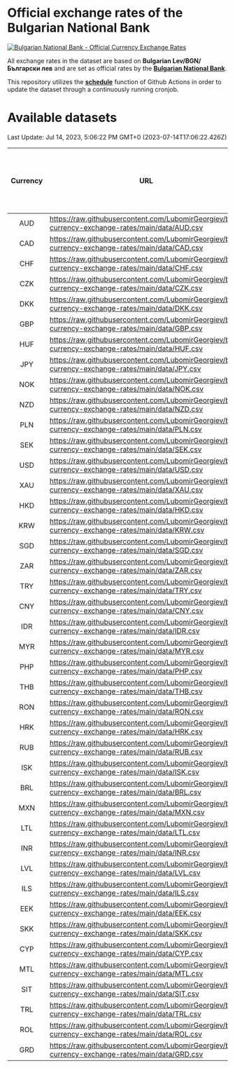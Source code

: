 # Official exchange rates of the Bulgarian National Bank

[![Bulgarian National Bank - Official Currency Exchange Rates](https://github.com/LubomirGeorgiev/bnb-currency-exchange-rates/actions/workflows/update-rates.yml/badge.svg?branch=main)](https://github.com/LubomirGeorgiev/bnb-currency-exchange-rates/actions/workflows/update-rates.yml)

All exchange rates in the dataset are based on **Bulgarian Lev/BGN/Български лев** and are set as official rates by the [**Bulgarian National Bank**](https://www.bnb.bg/Statistics/StExternalSector/StExchangeRates/StERForeignCurrencies/index.htm?toLang=_EN).

This repository utilizes the [**schedule**](https://docs.github.com/en/actions/reference/events-that-trigger-workflows) function of Github Actions in order to update the dataset through a continuously running cronjob.

# Available datasets

<!-- START LINKS (DO NOT EVER FU*ING DELETE THIS COMMENT FOR THE LOVE OF YOUR LIFE!!! IF YOU ARE CURIOS HOW IT WORKS, YOU CAN HAVE A LOOK AT ./src/updateReadme.ts) -->

Last Update: Jul 14, 2023, 5:06:22 PM GMT+0 (2023-07-14T17:06:22.426Z)

| Currency | URL                                                                                             | Number of records | Number of missing days that were filled in |
| :------: | ----------------------------------------------------------------------------------------------- | :---------------: | :----------------------------------------: |
|   AUD    | https://raw.githubusercontent.com/LubomirGeorgiev/bnb-currency-exchange-rates/main/data/AUD.csv |       8308        |                    2560                    |
|   CAD    | https://raw.githubusercontent.com/LubomirGeorgiev/bnb-currency-exchange-rates/main/data/CAD.csv |       8308        |                    2560                    |
|   CHF    | https://raw.githubusercontent.com/LubomirGeorgiev/bnb-currency-exchange-rates/main/data/CHF.csv |       8308        |                    2560                    |
|   CZK    | https://raw.githubusercontent.com/LubomirGeorgiev/bnb-currency-exchange-rates/main/data/CZK.csv |       8308        |                    2560                    |
|   DKK    | https://raw.githubusercontent.com/LubomirGeorgiev/bnb-currency-exchange-rates/main/data/DKK.csv |       8308        |                    2560                    |
|   GBP    | https://raw.githubusercontent.com/LubomirGeorgiev/bnb-currency-exchange-rates/main/data/GBP.csv |       8308        |                    2560                    |
|   HUF    | https://raw.githubusercontent.com/LubomirGeorgiev/bnb-currency-exchange-rates/main/data/HUF.csv |       8308        |                    2560                    |
|   JPY    | https://raw.githubusercontent.com/LubomirGeorgiev/bnb-currency-exchange-rates/main/data/JPY.csv |       8308        |                    2560                    |
|   NOK    | https://raw.githubusercontent.com/LubomirGeorgiev/bnb-currency-exchange-rates/main/data/NOK.csv |       8308        |                    2560                    |
|   NZD    | https://raw.githubusercontent.com/LubomirGeorgiev/bnb-currency-exchange-rates/main/data/NZD.csv |       8308        |                    2560                    |
|   PLN    | https://raw.githubusercontent.com/LubomirGeorgiev/bnb-currency-exchange-rates/main/data/PLN.csv |       8308        |                    2560                    |
|   SEK    | https://raw.githubusercontent.com/LubomirGeorgiev/bnb-currency-exchange-rates/main/data/SEK.csv |       8308        |                    2560                    |
|   USD    | https://raw.githubusercontent.com/LubomirGeorgiev/bnb-currency-exchange-rates/main/data/USD.csv |       8308        |                    2560                    |
|   XAU    | https://raw.githubusercontent.com/LubomirGeorgiev/bnb-currency-exchange-rates/main/data/XAU.csv |       8307        |                    2561                    |
|   HKD    | https://raw.githubusercontent.com/LubomirGeorgiev/bnb-currency-exchange-rates/main/data/HKD.csv |       8006        |                    2469                    |
|   KRW    | https://raw.githubusercontent.com/LubomirGeorgiev/bnb-currency-exchange-rates/main/data/KRW.csv |       8006        |                    2469                    |
|   SGD    | https://raw.githubusercontent.com/LubomirGeorgiev/bnb-currency-exchange-rates/main/data/SGD.csv |       8006        |                    2469                    |
|   ZAR    | https://raw.githubusercontent.com/LubomirGeorgiev/bnb-currency-exchange-rates/main/data/ZAR.csv |       8006        |                    2469                    |
|   TRY    | https://raw.githubusercontent.com/LubomirGeorgiev/bnb-currency-exchange-rates/main/data/TRY.csv |       6494        |                    2005                    |
|   CNY    | https://raw.githubusercontent.com/LubomirGeorgiev/bnb-currency-exchange-rates/main/data/CNY.csv |       6374        |                    1969                    |
|   IDR    | https://raw.githubusercontent.com/LubomirGeorgiev/bnb-currency-exchange-rates/main/data/IDR.csv |       6374        |                    1969                    |
|   MYR    | https://raw.githubusercontent.com/LubomirGeorgiev/bnb-currency-exchange-rates/main/data/MYR.csv |       6374        |                    1969                    |
|   PHP    | https://raw.githubusercontent.com/LubomirGeorgiev/bnb-currency-exchange-rates/main/data/PHP.csv |       6374        |                    1969                    |
|   THB    | https://raw.githubusercontent.com/LubomirGeorgiev/bnb-currency-exchange-rates/main/data/THB.csv |       6374        |                    1969                    |
|   RON    | https://raw.githubusercontent.com/LubomirGeorgiev/bnb-currency-exchange-rates/main/data/RON.csv |       6315        |                    1951                    |
|   HRK    | https://raw.githubusercontent.com/LubomirGeorgiev/bnb-currency-exchange-rates/main/data/HRK.csv |       6178        |                    1906                    |
|   RUB    | https://raw.githubusercontent.com/LubomirGeorgiev/bnb-currency-exchange-rates/main/data/RUB.csv |       5876        |                    1811                    |
|   ISK    | https://raw.githubusercontent.com/LubomirGeorgiev/bnb-currency-exchange-rates/main/data/ISK.csv |       5554        |                    1720                    |
|   BRL    | https://raw.githubusercontent.com/LubomirGeorgiev/bnb-currency-exchange-rates/main/data/BRL.csv |       5404        |                    1672                    |
|   MXN    | https://raw.githubusercontent.com/LubomirGeorgiev/bnb-currency-exchange-rates/main/data/MXN.csv |       5404        |                    1672                    |
|   LTL    | https://raw.githubusercontent.com/LubomirGeorgiev/bnb-currency-exchange-rates/main/data/LTL.csv |       5135        |                    1566                    |
|   INR    | https://raw.githubusercontent.com/LubomirGeorgiev/bnb-currency-exchange-rates/main/data/INR.csv |       5037        |                    1558                    |
|   LVL    | https://raw.githubusercontent.com/LubomirGeorgiev/bnb-currency-exchange-rates/main/data/LVL.csv |       4783        |                    1463                    |
|   ILS    | https://raw.githubusercontent.com/LubomirGeorgiev/bnb-currency-exchange-rates/main/data/ILS.csv |       4312        |                    1338                    |
|   EEK    | https://raw.githubusercontent.com/LubomirGeorgiev/bnb-currency-exchange-rates/main/data/EEK.csv |       3993        |                    1219                    |
|   SKK    | https://raw.githubusercontent.com/LubomirGeorgiev/bnb-currency-exchange-rates/main/data/SKK.csv |       2964        |                    906                     |
|   CYP    | https://raw.githubusercontent.com/LubomirGeorgiev/bnb-currency-exchange-rates/main/data/CYP.csv |       2900        |                    884                     |
|   MTL    | https://raw.githubusercontent.com/LubomirGeorgiev/bnb-currency-exchange-rates/main/data/MTL.csv |       2598        |                    793                     |
|   SIT    | https://raw.githubusercontent.com/LubomirGeorgiev/bnb-currency-exchange-rates/main/data/SIT.csv |       2538        |                    774                     |
|   TRL    | https://raw.githubusercontent.com/LubomirGeorgiev/bnb-currency-exchange-rates/main/data/TRL.csv |       1812        |                    553                     |
|   ROL    | https://raw.githubusercontent.com/LubomirGeorgiev/bnb-currency-exchange-rates/main/data/ROL.csv |       1691        |                    518                     |
|   GRD    | https://raw.githubusercontent.com/LubomirGeorgiev/bnb-currency-exchange-rates/main/data/GRD.csv |        361        |                    109                     |

<!-- END LINKS (DO NOT EVER FU*ING DELETE THIS COMMENT FOR THE LOVE OF YOUR LIFE!!! IF YOU ARE CURIOS HOW IT WORKS, YOU CAN HAVE A LOOK AT ./src/updateReadme.ts) -->
